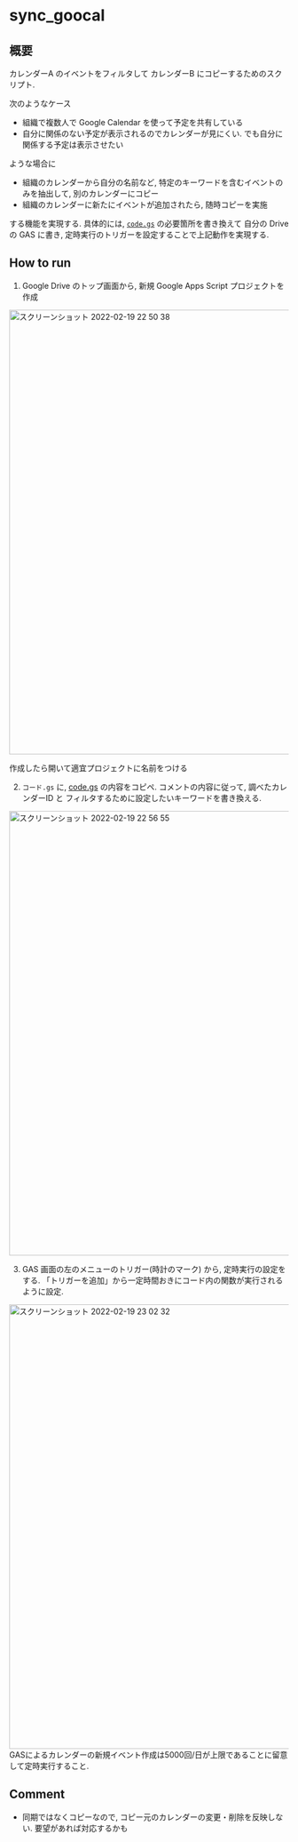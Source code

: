 # sync_goocal

## 概要

カレンダーA のイベントをフィルタして カレンダーB にコピーするためのスクリプト.

次のようなケース

- 組織で複数人で Google Calendar を使って予定を共有している
- 自分に関係のない予定が表示されるのでカレンダーが見にくい. でも自分に関係する予定は表示させたい

ような場合に

- 組織のカレンダーから自分の名前など, 特定のキーワードを含むイベントのみを抽出して, 別のカレンダーにコピー
- 組織のカレンダーに新たにイベントが追加されたら, 随時コピーを実施


する機能を実現する.
具体的には, [`code.gs`](https://github.com/hoppiece/sync_goocal/blob/main/code.gs) の必要箇所を書き換えて 自分の Drive の GAS に書き, 定時実行のトリガーを設定することで上記動作を実現する.

## How to run

1. Google Drive のトップ画面から, 新規 Google Apps Script プロジェクトを作成

<img width="800" alt="スクリーンショット 2022-02-19 22 50 38" src="https://user-images.githubusercontent.com/38513250/154803650-56bc91f9-2113-429f-9bc0-471d389ae2ab.png">

作成したら開いて適宜プロジェクトに名前をつける

2. `コード.gs` に, [code.gs](https://github.com/hoppiece/sync_goocal/blob/main/code.gs) の内容をコピペ. コメントの内容に従って, 調べたカレンダーID と フィルタするために設定したいキーワードを書き換える.

<img width="800" alt="スクリーンショット 2022-02-19 22 56 55" src="https://user-images.githubusercontent.com/38513250/154803922-fd8750ba-fba3-4760-9f3a-498f74566677.png">

3. GAS 画面の左のメニューのトリガー(時計のマーク) から, 定時実行の設定をする. 「トリガーを追加」から一定時間おきにコード内の関数が実行されるように設定.
<img width="800" alt="スクリーンショット 2022-02-19 23 02 32" src="https://user-images.githubusercontent.com/38513250/154804065-89f4431d-fa50-4406-805a-40bf568d8392.png"> 
GASによるカレンダーの新規イベント作成は5000回/日が上限であることに留意して定時実行すること.


## Comment
- 同期ではなくコピーなので, コピー元のカレンダーの変更・削除を反映しない. 要望があれば対応するかも
